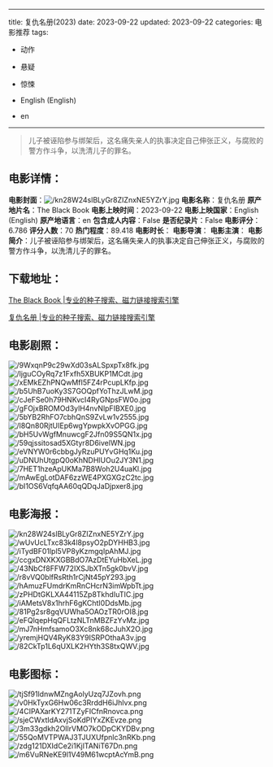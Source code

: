
---
title: 复仇名册(2023)
date: 2023-09-22
updated: 2023-09-22
categories: 电影推荐
tags:
- 动作
- 悬疑
- 惊悚

- English (English)
- en
---


> 儿子被诬陷参与绑架后，这名痛失亲人的执事决定自己伸张正义，与腐败的警方作斗争，以洗清儿子的罪名。

## **电影详情**：

**电影封面**：<img src="https://image.tmdb.org/t/p/w200/kn28W24slBLyGr8ZIZnxNE5YZrY.jpg" alt="/kn28W24slBLyGr8ZIZnxNE5YZrY.jpg" title="/kn28W24slBLyGr8ZIZnxNE5YZrY.jpg">
**电影名称**：复仇名册
**原产地片名**：The Black Book
**电影上映时间**：2023-09-22
**电影上映国家**：English (English)
**原产地语言**：en
**包含成人内容**：False
**是否纪录片**：False
**电影评分**：6.786
**评分人数**：70
**热门程度**：89.418
**电影时长**：
**电影导演**：
**电影主演**：
**电影简介**：儿子被诬陷参与绑架后，这名痛失亲人的执事决定自己伸张正义，与腐败的警方作斗争，以洗清儿子的罪名。

## **下载地址**：
[The Black Book |专业的种子搜索、磁力链接搜索引擎](https://movie.amd794.com:2083/?search=The%20Black%20Book&ordering=&mode=match_phrase&page_size=10&page=1)

[复仇名册 |专业的种子搜索、磁力链接搜索引擎](https://movie.amd794.com:2083/?search=%E5%A4%8D%E4%BB%87%E5%90%8D%E5%86%8C&ordering=&mode=match_phrase&page_size=10&page=1)
 

## **电影剧照**：
<img src="https://image.tmdb.org/t/p/original/9WxqnP9c29wXd03sALSpxpTx8fk.jpg" alt="/9WxqnP9c29wXd03sALSpxpTx8fk.jpg" title="/9WxqnP9c29wXd03sALSpxpTx8fk.jpg"><img src="https://image.tmdb.org/t/p/original/ljguCOyRq7z1Fxfh5XBUKP1MCdt.jpg" alt="/ljguCOyRq7z1Fxfh5XBUKP1MCdt.jpg" title="/ljguCOyRq7z1Fxfh5XBUKP1MCdt.jpg"><img src="https://image.tmdb.org/t/p/original/xEMkEZhPNQwMfI5FZ4rPcupLKfp.jpg" alt="/xEMkEZhPNQwMfI5FZ4rPcupLKfp.jpg" title="/xEMkEZhPNQwMfI5FZ4rPcupLKfp.jpg"><img src="https://image.tmdb.org/t/p/original/b5UhB7uoKy3S7GOQpfYoThzJLwM.jpg" alt="/b5UhB7uoKy3S7GOQpfYoThzJLwM.jpg" title="/b5UhB7uoKy3S7GOQpfYoThzJLwM.jpg"><img src="https://image.tmdb.org/t/p/original/cJeFSe0h79HNKvcI4RyGNpsFW0o.jpg" alt="/cJeFSe0h79HNKvcI4RyGNpsFW0o.jpg" title="/cJeFSe0h79HNKvcI4RyGNpsFW0o.jpg"><img src="https://image.tmdb.org/t/p/original/gFOjxBROMOd3ylH4nvNlpFIBXE0.jpg" alt="/gFOjxBROMOd3ylH4nvNlpFIBXE0.jpg" title="/gFOjxBROMOd3ylH4nvNlpFIBXE0.jpg"><img src="https://image.tmdb.org/t/p/original/5bYB2RhFO7cbhQnS9ZvLw1v2555.jpg" alt="/5bYB2RhFO7cbhQnS9ZvLw1v2555.jpg" title="/5bYB2RhFO7cbhQnS9ZvLw1v2555.jpg"><img src="https://image.tmdb.org/t/p/original/l8Qn80RjtUIEp6wgYpwpkXvOPGG.jpg" alt="/l8Qn80RjtUIEp6wgYpwpkXvOPGG.jpg" title="/l8Qn80RjtUIEp6wgYpwpkXvOPGG.jpg"><img src="https://image.tmdb.org/t/p/original/bH5UvWgfMnuwcgF2Jfn09S5QN1x.jpg" alt="/bH5UvWgfMnuwcgF2Jfn09S5QN1x.jpg" title="/bH5UvWgfMnuwcgF2Jfn09S5QN1x.jpg"><img src="https://image.tmdb.org/t/p/original/59qjssitosad5XGtyr8D6ivelWN.jpg" alt="/59qjssitosad5XGtyr8D6ivelWN.jpg" title="/59qjssitosad5XGtyr8D6ivelWN.jpg"><img src="https://image.tmdb.org/t/p/original/eVNYW0r6cbbgJyRzuPUYvGHq1Ku.jpg" alt="/eVNYW0r6cbbgJyRzuPUYvGHq1Ku.jpg" title="/eVNYW0r6cbbgJyRzuPUYvGHq1Ku.jpg"><img src="https://image.tmdb.org/t/p/original/uDNUhUtgpQ0oKhNDHlUOu2JY3N1.jpg" alt="/uDNUhUtgpQ0oKhNDHlUOu2JY3N1.jpg" title="/uDNUhUtgpQ0oKhNDHlUOu2JY3N1.jpg"><img src="https://image.tmdb.org/t/p/original/7HET1hzeApUKMa7B8Woh2U4uaKl.jpg" alt="/7HET1hzeApUKMa7B8Woh2U4uaKl.jpg" title="/7HET1hzeApUKMa7B8Woh2U4uaKl.jpg"><img src="https://image.tmdb.org/t/p/original/mAwEgLotDAF6zzWE4PXGXGzC2tc.jpg" alt="/mAwEgLotDAF6zzWE4PXGXGzC2tc.jpg" title="/mAwEgLotDAF6zzWE4PXGXGzC2tc.jpg"><img src="https://image.tmdb.org/t/p/original/bI1OS6VqfqAA60qQDqJaDjpxer8.jpg" alt="/bI1OS6VqfqAA60qQDqJaDjpxer8.jpg" title="/bI1OS6VqfqAA60qQDqJaDjpxer8.jpg">

## **电影海报**：
<img src="https://image.tmdb.org/t/p/original/kn28W24slBLyGr8ZIZnxNE5YZrY.jpg" alt="/kn28W24slBLyGr8ZIZnxNE5YZrY.jpg" title="/kn28W24slBLyGr8ZIZnxNE5YZrY.jpg"><img src="https://image.tmdb.org/t/p/original/wUvUcLTxc83k4l8psyO2pDYHHB3.jpg" alt="/wUvUcLTxc83k4l8psyO2pDYHHB3.jpg" title="/wUvUcLTxc83k4l8psyO2pDYHHB3.jpg"><img src="https://image.tmdb.org/t/p/original/iTydBF01lpl5VP8yKzmgqIpAhMJ.jpg" alt="/iTydBF01lpl5VP8yKzmgqIpAhMJ.jpg" title="/iTydBF01lpl5VP8yKzmgqIpAhMJ.jpg"><img src="https://image.tmdb.org/t/p/original/ccgxDNXKXGBBdO7AzDtEYuHbXeL.jpg" alt="/ccgxDNXKXGBBdO7AzDtEYuHbXeL.jpg" title="/ccgxDNXKXGBBdO7AzDtEYuHbXeL.jpg"><img src="https://image.tmdb.org/t/p/original/43NbCf8FFW72IXSJbXTn5gk0bvV.jpg" alt="/43NbCf8FFW72IXSJbXTn5gk0bvV.jpg" title="/43NbCf8FFW72IXSJbXTn5gk0bvV.jpg"><img src="https://image.tmdb.org/t/p/original/r8vVQ0blfRsRth1rCjNt45pY293.jpg" alt="/r8vVQ0blfRsRth1rCjNt45pY293.jpg" title="/r8vVQ0blfRsRth1rCjNt45pY293.jpg"><img src="https://image.tmdb.org/t/p/original/hAmuzFUmdrKmRnCHcrN3imWpbTt.jpg" alt="/hAmuzFUmdrKmRnCHcrN3imWpbTt.jpg" title="/hAmuzFUmdrKmRnCHcrN3imWpbTt.jpg"><img src="https://image.tmdb.org/t/p/original/zPHDtGKLXA44115Zp8TkhdIuTIC.jpg" alt="/zPHDtGKLXA44115Zp8TkhdIuTIC.jpg" title="/zPHDtGKLXA44115Zp8TkhdIuTIC.jpg"><img src="https://image.tmdb.org/t/p/original/iAMetsV8x1hrhF6gKChtI0DdsMb.jpg" alt="/iAMetsV8x1hrhF6gKChtI0DdsMb.jpg" title="/iAMetsV8x1hrhF6gKChtI0DdsMb.jpg"><img src="https://image.tmdb.org/t/p/original/81Pg2sr8gqVUWha5OAOzTR0rOI8.jpg" alt="/81Pg2sr8gqVUWha5OAOzTR0rOI8.jpg" title="/81Pg2sr8gqVUWha5OAOzTR0rOI8.jpg"><img src="https://image.tmdb.org/t/p/original/eFQlqepHqQFLtzNLTnMBZFzYvMz.jpg" alt="/eFQlqepHqQFLtzNLTnMBZFzYvMz.jpg" title="/eFQlqepHqQFLtzNLTnMBZFzYvMz.jpg"><img src="https://image.tmdb.org/t/p/original/mJ7nHmfsamoO3Xc8nk68cJuhX2O.jpg" alt="/mJ7nHmfsamoO3Xc8nk68cJuhX2O.jpg" title="/mJ7nHmfsamoO3Xc8nk68cJuhX2O.jpg"><img src="https://image.tmdb.org/t/p/original/yremjHQV4RyK83Y9ISRPOthaA3v.jpg" alt="/yremjHQV4RyK83Y9ISRPOthaA3v.jpg" title="/yremjHQV4RyK83Y9ISRPOthaA3v.jpg"><img src="https://image.tmdb.org/t/p/original/82CkTp1L6qUXLK2HYth3S8txQWV.jpg" alt="/82CkTp1L6qUXLK2HYth3S8txQWV.jpg" title="/82CkTp1L6qUXLK2HYth3S8txQWV.jpg">

## **电影图标**：
<img src="https://image.tmdb.org/t/p/original/tjSf91ldnwMZngAolyUzq7JZovh.png" alt="/tjSf91ldnwMZngAolyUzq7JZovh.png" title="/tjSf91ldnwMZngAolyUzq7JZovh.png"><img src="https://image.tmdb.org/t/p/original/v0HkTyxG6Hw06c3RrddH6iJhlvx.png" alt="/v0HkTyxG6Hw06c3RrddH6iJhlvx.png" title="/v0HkTyxG6Hw06c3RrddH6iJhlvx.png"><img src="https://image.tmdb.org/t/p/original/4CIPAXarKY271TZyFICfnRnovca.png" alt="/4CIPAXarKY271TZyFICfnRnovca.png" title="/4CIPAXarKY271TZyFICfnRnovca.png"><img src="https://image.tmdb.org/t/p/original/sjeCWxtIdAxvjSoKdPIYxZKEvze.png" alt="/sjeCWxtIdAxvjSoKdPIYxZKEvze.png" title="/sjeCWxtIdAxvjSoKdPIYxZKEvze.png"><img src="https://image.tmdb.org/t/p/original/3m33gdkh2OIlrVMO7kODpCKYDBv.png" alt="/3m33gdkh2OIlrVMO7kODpCKYDBv.png" title="/3m33gdkh2OIlrVMO7kODpCKYDBv.png"><img src="https://image.tmdb.org/t/p/original/55QoMVTPWAJ3TJUXUfpnlc3nRKb.png" alt="/55QoMVTPWAJ3TJUXUfpnlc3nRKb.png" title="/55QoMVTPWAJ3TJUXUfpnlc3nRKb.png"><img src="https://image.tmdb.org/t/p/original/zdg121DXIdCe2i1KjlTANiT67Dn.png" alt="/zdg121DXIdCe2i1KjlTANiT67Dn.png" title="/zdg121DXIdCe2i1KjlTANiT67Dn.png"><img src="https://image.tmdb.org/t/p/original/m6VuRNeKE9l1V49M61wcptAcYmB.png" alt="/m6VuRNeKE9l1V49M61wcptAcYmB.png" title="/m6VuRNeKE9l1V49M61wcptAcYmB.png">
